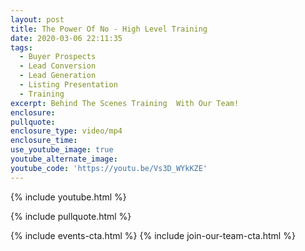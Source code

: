 ```yaml
---
layout: post
title: The Power Of No - High Level Training
date: 2020-03-06 22:11:35
tags:
  - Buyer Prospects
  - Lead Conversion
  - Lead Generation
  - Listing Presentation
  - Training
excerpt: Behind The Scenes Training  With Our Team!
enclosure:
pullquote:
enclosure_type: video/mp4
enclosure_time:
use_youtube_image: true
youtube_alternate_image:
youtube_code: 'https://youtu.be/Vs3D_WYkKZE'
---
```


{% include youtube.html %}

{% include pullquote.html %}

{% include events-cta.html %} {% include join-our-team-cta.html %}